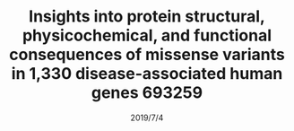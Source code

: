 ---
title: "Insights into protein structural, physicochemical, and functional consequences of missense variants in 1,330 disease-associated human genes 693259"
collection: publications
permalink: /publication/2019-Harbor
date: 2019/7/4
venue: 
paperurl: 
link: "https://orbilu.uni.lu/bitstream/10993/39863/1/693259.full.pdf"
code: 
github: 
citation: 'Sumaiya Iqbal, Jakob B Jespersen, Eduardo Perez-Palma, Patrick May, David Hoksza, Henrike O Heyne, Shehab S Ahmed, Zaara T Rifat, M Sohel Rahman, Kasper Lage, Aarno Palotie, Jeffrey R Cottrell, Florence F Wagner, Mark J Daly, Arthur C Campbell, Dennis Lal. "Insights into protein structural, physicochemical, and functional consequences of missense variants in 1,330 disease-associated human genes" (2019).'
---